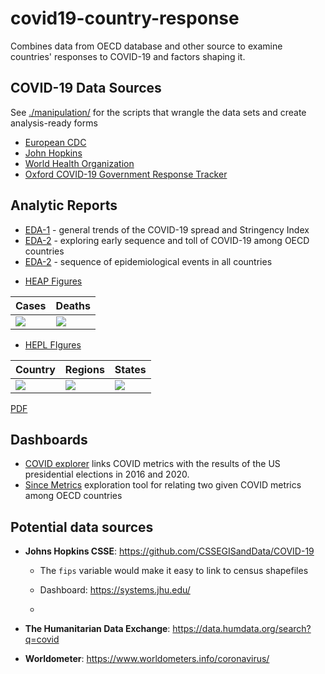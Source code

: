 # covid19-country-response
Combines data  from OECD database and other source to examine countries' responses to COVID-19 and factors shaping it.

COVID-19 Data Sources
-------------
See [./manipulation/](manipulation/) for the scripts that wrangle the data sets and create analysis-ready forms  
- [European CDC](https://www.ecdc.europa.eu/en/publications-data/download-todays-data-geographic-distribution-covid-19-cases-worldwide)  
- [John Hopkins](https://github.com/CSSEGISandData/COVID-19)  
- [World Health Organization](https://covid19.who.int/table)
- [Oxford COVID-19 Government Response Tracker](https://github.com/OxCGRT/covid-policy-tracker)

Analytic Reports
----------------------
- [EDA-1][eda-1] - general trends of the COVID-19 spread and Stringency Index 
- [EDA-2][eda-2] - exploring early sequence and toll of COVID-19 among OECD countries
- [EDA-2][eda-3] - sequence of epidemiological events in all countries

[eda-1]:https://raw.githack.com/andkov/covid19-country-response/master/analysis/eda-1/eda-1.html
[eda-2]:https://raw.githack.com/andkov/covid19-country-response/master/analysis/eda-2/eda-2.html
[eda-3]:https://raw.githack.com/andkov/covid19-country-response/master/analysis/eda-3/eda-3.html

- [HEAP Figures](master/analysis/heap-4-countries/heap-4-countries-2.R)

|Cases|Deaths|  
|---|---|  
|![][HEAP1]|![][HEAP2]|  

[HEAP1]:analysis/heap-4-countries/2020-11-30/cases_7da_per1m.jpg
[HEAP2]:analysis/heap-4-countries/2020-11-30/death_7da_per1m.jpg

- [HEPL FIgures](analysis/hepl-3-states/hepl-3-states.R)

|Country|Regions| States|   
|---|---|---|  
|![][HEPL1]|![][HEPL2]| ![][HEPL3]| 

[PDF](analysis/hepl-3-states/prints/2020-11-27/Alexander-Unruh-Koval-2020-HEPL-figures.pdf)




[HEPL1]:analysis/hepl-3-states/prints/2020-11-27/01-us-cases-deaths.jpg
[HEPL2]:analysis/hepl-3-states/prints/2020-11-27/02-covid-by-regions.jpg
[HEPL3]:analysis/hepl-3-states/prints/2020-11-27/03-NY-FL-WI.jpg


Dashboards 
------------------
- [COVID explorer](https://kyleb.shinyapps.io/covid-explorer/) links COVID metrics with the results of the US presidential elections in 2016 and 2020.  
- [Since Metrics](https://andkov.shinyapps.io/shiny-since-metric/) exploration tool for relating two given COVID metrics among OECD countries


Potential data sources
----------------------------------

* **Johns Hopkins CSSE**:  https://github.com/CSSEGISandData/COVID-19

  * The `fips` variable would make it easy to link to census shapefiles

  * Dashboard: https://systems.jhu.edu/ 
  * 
* **The Humanitarian Data Exchange**: https://data.humdata.org/search?q=covid
* **Worldometer**: https://www.worldometers.info/coronavirus/
